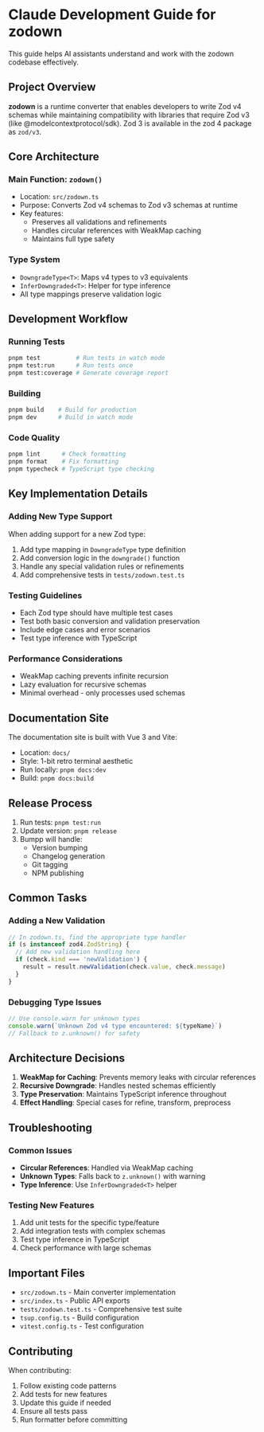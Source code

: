 # Claude Development Guide for zodown

This guide helps AI assistants understand and work with the zodown codebase effectively.

## Project Overview

**zodown** is a runtime converter that enables developers to write Zod v4 schemas while maintaining compatibility with libraries that require Zod v3 (like @modelcontextprotocol/sdk). Zod 3 is available in the zod 4 package as `zod/v3`.

## Core Architecture

### Main Function: `zodown()`

- Location: `src/zodown.ts`
- Purpose: Converts Zod v4 schemas to Zod v3 schemas at runtime
- Key features:
  - Preserves all validations and refinements
  - Handles circular references with WeakMap caching
  - Maintains full type safety

### Type System

- `DowngradeType<T>`: Maps v4 types to v3 equivalents
- `InferDowngraded<T>`: Helper for type inference
- All type mappings preserve validation logic

## Development Workflow

### Running Tests

```bash
pnpm test          # Run tests in watch mode
pnpm test:run      # Run tests once
pnpm test:coverage # Generate coverage report
```

### Building

```bash
pnpm build    # Build for production
pnpm dev      # Build in watch mode
```

### Code Quality

```bash
pnpm lint      # Check formatting
pnpm format    # Fix formatting
pnpm typecheck # TypeScript type checking
```

## Key Implementation Details

### Adding New Type Support

When adding support for a new Zod type:

1. Add type mapping in `DowngradeType` type definition
2. Add conversion logic in the `downgrade()` function
3. Handle any special validation rules or refinements
4. Add comprehensive tests in `tests/zodown.test.ts`

### Testing Guidelines

- Each Zod type should have multiple test cases
- Test both basic conversion and validation preservation
- Include edge cases and error scenarios
- Test type inference with TypeScript

### Performance Considerations

- WeakMap caching prevents infinite recursion
- Lazy evaluation for recursive schemas
- Minimal overhead - only processes used schemas

## Documentation Site

The documentation site is built with Vue 3 and Vite:

- Location: `docs/`
- Style: 1-bit retro terminal aesthetic
- Run locally: `pnpm docs:dev`
- Build: `pnpm docs:build`

## Release Process

1. Run tests: `pnpm test:run`
2. Update version: `pnpm release`
3. Bumpp will handle:
   - Version bumping
   - Changelog generation
   - Git tagging
   - NPM publishing

## Common Tasks

### Adding a New Validation

```typescript
// In zodown.ts, find the appropriate type handler
if (s instanceof zod4.ZodString) {
  // Add new validation handling here
  if (check.kind === 'newValidation') {
    result = result.newValidation(check.value, check.message)
  }
}
```

### Debugging Type Issues

```typescript
// Use console.warn for unknown types
console.warn(`Unknown Zod v4 type encountered: ${typeName}`)
// Fallback to z.unknown() for safety
```

## Architecture Decisions

1. **WeakMap for Caching**: Prevents memory leaks with circular references
2. **Recursive Downgrade**: Handles nested schemas efficiently
3. **Type Preservation**: Maintains TypeScript inference throughout
4. **Effect Handling**: Special cases for refine, transform, preprocess

## Troubleshooting

### Common Issues

- **Circular References**: Handled via WeakMap caching
- **Unknown Types**: Falls back to `z.unknown()` with warning
- **Type Inference**: Use `InferDowngraded<T>` helper

### Testing New Features

1. Add unit tests for the specific type/feature
2. Add integration tests with complex schemas
3. Test type inference in TypeScript
4. Check performance with large schemas

## Important Files

- `src/zodown.ts` - Main converter implementation
- `src/index.ts` - Public API exports
- `tests/zodown.test.ts` - Comprehensive test suite
- `tsup.config.ts` - Build configuration
- `vitest.config.ts` - Test configuration

## Contributing

When contributing:

1. Follow existing code patterns
2. Add tests for new features
3. Update this guide if needed
4. Ensure all tests pass
5. Run formatter before committing
